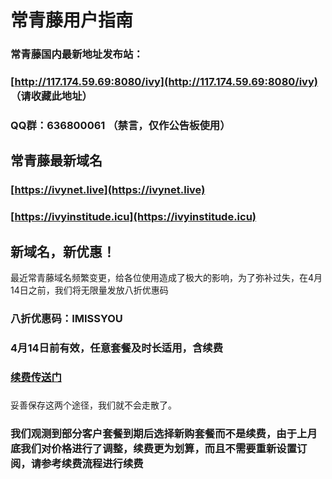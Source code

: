 # 常青藤用户指南

### 常青藤国内最新地址发布站：

### [http://117.174.59.69:8080/ivy](http://117.174.59.69:8080/ivy)   （请收藏此地址）

### QQ群：636800061  （禁言，仅作公告板使用）

## 常青藤最新域名

### [https://ivynet.live](https://ivynet.live)

### [https://ivyinstitude.icu](https://ivyinstitude.icu)

## 新域名，新优惠！

最近常青藤域名频繁变更，给各位使用造成了极大的影响，为了弥补过失，在4月14日之前，我们将无限量发放八折优惠码

### 八折优惠码：IMISSYOU    

### 4月14日前有效，任意套餐及时长适用，含续费

### [续费传送门](https://ivyinstitude.icu/index.php?m=renewal)

### 

妥善保存这两个途径，我们就不会走散了。

### 我们观测到部分客户套餐到期后选择新购套餐而不是续费，由于上月底我们对价格进行了调整，续费更为划算，而且不需要重新设置订阅，请参考续费流程进行续费



